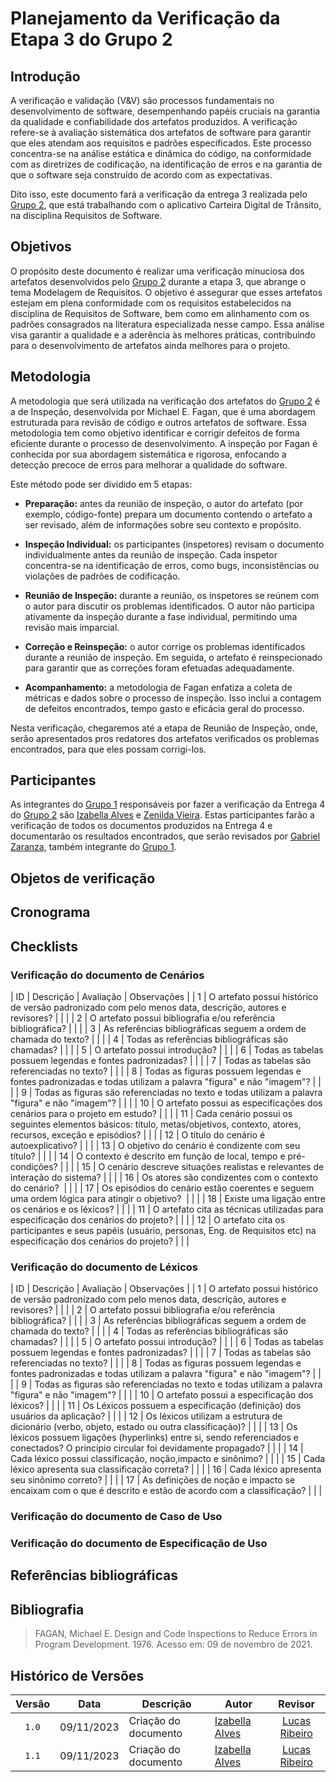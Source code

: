 # Planejamento da Verificação da Etapa 3 do Grupo 2

## Introdução

A verificação e validação (V&V) são processos fundamentais no desenvolvimento de software, desempenhando papéis cruciais na garantia da qualidade e confiabilidade dos artefatos produzidos. A verificação refere-se à avaliação sistemática dos artefatos de software para garantir que eles atendam aos requisitos e padrões especificados. Este processo concentra-se na análise estática e dinâmica do código, na conformidade com as diretrizes de codificação, na identificação de erros e na garantia de que o software seja construído de acordo com as expectativas.

Dito isso, este documento fará a verificação da entrega 3 realizada pelo [Grupo 2](https://requisitos-de-software.github.io/2023.2-Carteira_Digital_de_Transito/), que está trabalhando com o aplicativo Carteira Digital de Trânsito, na disciplina Requisitos de Software.

## Objetivos

O propósito deste documento é realizar uma verificação minuciosa dos artefatos desenvolvidos pelo [Grupo 2](https://requisitos-de-software.github.io/2023.2-Carteira_Digital_de_Transito/) durante a etapa 3, que abrange o tema Modelagem de Requisitos. O objetivo é assegurar que esses artefatos estejam em plena conformidade com os requisitos estabelecidos na disciplina de Requisitos de Software, bem como em alinhamento com os padrões consagrados na literatura especializada nesse campo. Essa análise visa garantir a qualidade e a aderência às melhores práticas, contribuindo para o desenvolvimento de artefatos ainda melhores para o projeto.

## Metodologia

A metodologia que será utilizada na verificação dos artefatos do [Grupo 2](https://requisitos-de-software.github.io/2023.2-Carteira_Digital_de_Transito/) é a de Inspeção, desenvolvida por Michael E. Fagan, que é uma abordagem estruturada para revisão de código e outros artefatos de software. Essa metodologia tem como objetivo identificar e corrigir defeitos de forma eficiente durante o processo de desenvolvimento. A inspeção por Fagan é conhecida por sua abordagem sistemática e rigorosa, enfocando a detecção precoce de erros para melhorar a qualidade do software.

Este método pode ser dividido em 5 etapas:

- **Preparação:** antes da reunião de inspeção, o autor do artefato (por exemplo, código-fonte) prepara um documento contendo o artefato a ser revisado, além de informações sobre seu contexto e propósito.

- **Inspeção Individual:** os participantes (inspetores) revisam o documento individualmente antes da reunião de inspeção. Cada inspetor concentra-se na identificação de erros, como bugs, inconsistências ou violações de padrões de codificação.

- **Reunião de Inspeção:** durante a reunião, os inspetores se reúnem com o autor para discutir os problemas identificados. O autor não participa ativamente da inspeção durante a fase individual, permitindo uma revisão mais imparcial.

- **Correção e Reinspeção:** o autor corrige os problemas identificados durante a reunião de inspeção. Em seguida, o artefato é reinspecionado para garantir que as correções foram efetuadas adequadamente.

- **Acompanhamento:** a metodologia de Fagan enfatiza a coleta de métricas e dados sobre o processo de inspeção. Isso inclui a contagem de defeitos encontrados, tempo gasto e eficácia geral do processo.

Nesta verificação, chegaremos até a etapa de Reunião de Inspeção, onde, serão apresentados pros redatores dos artefatos verificados os problemas encontrados, para que eles possam corrigi-los. 

## Participantes

As integrantes do [Grupo 1](https://requisitos-de-software.github.io/2023.2-Economia-DF/) responsáveis por fazer a verificação da Entrega 4 do [Grupo 2](https://requisitos-de-software.github.io/2023.2-Carteira_Digital_de_Transito/) são [Izabella Alves](https://github.com/izabellaalves) e [Zenilda Vieira](https://github.com/zenildavieira). Estas participantes farão a verificação de todos os documentos produzidos na Entrega 4 e documentarão os resultados encontrados, que serão revisados por [Gabriel Zaranza](https://github.com/GZaranza), também integrante do [Grupo 1](https://requisitos-de-software.github.io/2023.2-Economia-DF/).

## Objetos de verificação

## Cronograma

## Checklists

### Verificação do documento de Cenários

| ID | Descrição | Avaliação | Observações |
| 1 | O artefato possui histórico de versão padronizado com pelo menos data, descrição, autores e revisores? |  |  |
| 2 | O artefato possui bibliografia e/ou referência bibliográfica? |  |  |
| 3 | As referências bibliográficas seguem a ordem de chamada do texto?  |  |  |
| 4 | Todas as referências bibliográficas são chamadas? |  |  |
| 5 | O artefato possui introdução? |  |  |
| 6 | Todas as tabelas possuem legendas e fontes padronizadas? |  |  |
| 7 | Todas as tabelas são referenciadas no texto? |  |  |
| 8 | Todas as figuras possuem legendas e fontes padronizadas  e todas utilizam a palavra "figura" e não "imagem"? |  |  |
| 9 | Todas as figuras são referenciadas no texto e todas utilizam a palavra "figura" e não "imagem"?  |  |  |
| 10 | O artefato possui as especificações dos cenários para o projeto em estudo? |  |  |
| 11 | Cada cenário possui os seguintes elementos básicos: título, metas/objetivos, contexto, atores, recursos, exceção e episódios? |  |  |
| 12 | O título do cenário é autoexplicativo? |  |  |
| 13 | O objetivo do cenário é condizente com seu título? |  |  |
| 14 | O contexto é descrito em função de local, tempo e pré-condições? |  |  |
| 15 | O cenário descreve situações realistas e relevantes de interação do sistema? |  |  |
| 16 | Os atores são condizentes com o contexto do cenário?  |  |  |
| 17 | Os episódios do cenário estão coerentes e seguem uma ordem lógica para atingir o objetivo?  |  |  |
| 18 | Existe uma ligação entre os cenários e os léxicos? |  |  |
| 11 | O artefato cita as técnicas utilizadas para especificação dos cenários do projeto? |  |  |
| 12 | O artefato cita os participantes e seus papéis (usuário, personas, Eng. de Requisitos etc) na especificação dos cenários do projeto? |  |  |

### Verificação do documento de Léxicos

| ID | Descrição | Avaliação | Observações |
| 1 | O artefato possui histórico de versão padronizado com pelo menos data, descrição, autores e revisores? |  |  |
| 2 | O artefato possui bibliografia e/ou referência bibliográfica? |  |  |
| 3 | As referências bibliográficas seguem a ordem de chamada do texto?  |  |  |
| 4 | Todas as referências bibliográficas são chamadas? |  |  |
| 5 | O artefato possui introdução? |  |  |
| 6 | Todas as tabelas possuem legendas e fontes padronizadas? |  |  |
| 7 | Todas as tabelas são referenciadas no texto? |  |  |
| 8 | Todas as figuras possuem legendas e fontes padronizadas  e todas utilizam a palavra "figura" e não "imagem"? |  |  |
| 9 | Todas as figuras são referenciadas no texto e todas utilizam a palavra "figura" e não "imagem"?  |  |  |
| 10 | O artefato possui a especificação dos léxicos? |  |  |
| 11 | Os Léxicos possuem a especificação (definição) dos usuários da aplicação? |  |  |
| 12 | Os léxicos utilizam a estrutura de dicionário (verbo, objeto, estado ou outra classificação)? |  |  |
| 13 | Os léxicos possuem ligações (hyperlinks) entre si, sendo referenciados e conectados? O princípio circular foi devidamente propagado? |  |  |
| 14 | Cada léxico possui classificação, noção,impacto e  sinônimo? |  |  |
| 15 | Cada léxico apresenta sua classificação correta? |  |  |
| 16 | Cada léxico apresenta seu sinônimo correto? |  |  |
| 17 | As definições de noção e impacto se encaixam com o que é descrito e estão de acordo com a classificação? |  |  |

### Verificação do documento de Caso de Uso



### Verificação do documento de Especificação de Uso



## Referências bibliográficas

## Bibliografia
>
> FAGAN, Michael E. Design and Code Inspections to Reduce Errors in Program Development. 1976. Acesso em: 09 de novembro de 2021.

## Histórico de Versões

| Versão | Data   | Descrição     | Autor     |  Revisor        |
| :----: | ------ | ------------- | --------- | :-------------: |
| `1.0`  | 09/11/2023 | Criação do documento  | [Izabella Alves](https://github.com/izabellaalves) | [Lucas Ribeiro](https://github.com/lucassouzs) |
| `1.1`  | 09/11/2023 | Criação do documento  | [Izabella Alves](https://github.com/izabellaalves) | [Lucas Ribeiro](https://github.com/lucassouzs) |
